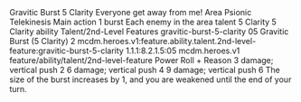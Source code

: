 <ability>
  <name>Gravitic Burst</name>
  <cost>5 Clarity</cost>
  <flavor>Everyone get away from me!</flavor>
  <keywords>
    <keyword>Area</keyword>
    <keyword>Psionic</keyword>
    <keyword>Telekinesis</keyword>
  </keywords>
  <type>Main action</type>
  <distance>1 burst</distance>
  <target>Each enemy in the area</target>
  <metadata>
    <class>talent</class>
    <cost>5 Clarity</cost>
    <cost_amount>5</cost_amount>
    <cost_resource>Clarity</cost_resource>
    <feature_type>ability</feature_type>
    <file_dpath>Talent/2nd-Level Features</file_dpath>
    <item_id>gravitic-burst-5-clarity</item_id>
    <item_index>05</item_index>
    <item_name>Gravitic Burst (5 Clarity)</item_name>
    <level>2</level>
    <scc>mcdm.heroes.v1:feature.ability.talent.2nd-level-feature:gravitic-burst-5-clarity</scc>
    <scdc>1.1.1:8.2.1.5:05</scdc>
    <source>mcdm.heroes.v1</source>
    <type>feature/ability/talent/2nd-level-feature</type>
  </metadata>
  <effects>
    <effect type="roll">
      <roll>Power Roll + Reason</roll>
      <t1>3 damage; vertical push 2</t1>
      <t2>6 damage; vertical push 4</t2>
      <t3>9 damage; vertical push 6</t3>
    </effect>
    <effect type="mundane" name="Strained">The size of the burst increases by 1, and you are weakened until the end of your turn.</effect>
  </effects>
</ability>
